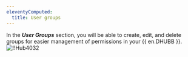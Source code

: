 ```yaml
---
eleventyComputed:
  title: User groups
---
```

In the ***User Groups*** section, you will be able to create, edit, and delete groups for easier management of permissions in your {{ en.DHUBB }}.
![!!Hub4032](https://cdnweb.devolutions.net/docs/docs_en_hub_Hub4032.png)
